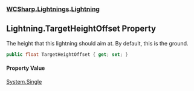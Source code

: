 ### [WCSharp.Lightnings](WCSharp.Lightnings.md 'WCSharp.Lightnings').[Lightning](WCSharp.Lightnings.Lightning.md 'WCSharp.Lightnings.Lightning')

## Lightning.TargetHeightOffset Property

The height that this lightning should aim at. By default, this is the ground.

```csharp
public float TargetHeightOffset { get; set; }
```

#### Property Value
[System.Single](https://docs.microsoft.com/en-us/dotnet/api/System.Single 'System.Single')